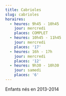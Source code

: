 ```yaml
---
title: Cabrioles
slug: cabrioles
horaires:
  - heures: 9h45 - 10h45
    jour: mercredi
    places: COMPLET
  - heures: 10h45 - 11h45
    jour: mercredi
    places: '17'
  - heures: 16h - 17h
    jour: mercredi
    places: '12'
  - heures: 9h30 - 10h30
    jour: samedi
    places: '6'
---
```

Enfants nés en 2013-2014
